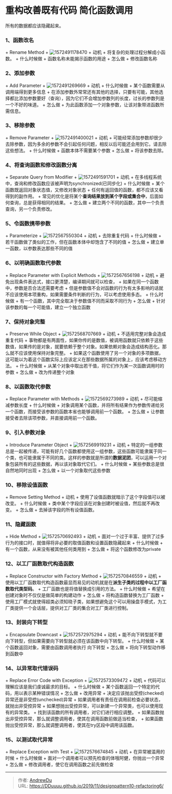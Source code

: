 # 重构改善既有代码 简化函数调用


所有的数据都应该隐藏起来。

### 1、函数改名

&#43; Rename Method 
  &#43; ![1572491178470](/designpattern/1572491178470.png)
&#43; 动机
  &#43; 将复杂的处理过程分解成小函数。
&#43; 什么时候做
  &#43; 函数名称未能揭示函数的用途
&#43; 怎么做
  &#43; 修改函数名称

### 2、添加参数

&#43; Add Parameter
  &#43; ![1572491269669](/designpattern/1572491269669.png)
&#43; 动机
&#43; 什么时候做
  &#43; 某个函数需要从调用端得到更多信息
  &#43; 在添加参数外常常还有其他的选择，只要有可能，其他选择都比添加参数要好（查询），因为它们不会增加参数列的长度，过长的参数列是一个不好的味道。
&#43; 怎么做
  &#43; 为此函数添加一个对象参数，让该对象带进函数所需信息。

### 3、移除参数

&#43; Remove Parameter
  &#43; ![1572491400021](/designpattern/1572491400021.png)
&#43; 动机
  &#43; 可能经常添加参数却很少去除参数，因为多余的参数不会引起任何问题，相反以后可能还会用到它。请去除这些想法。
&#43; 什么时候做
  &#43; 函数本体不需要某个参数
&#43; 怎么做
  &#43; 将该参数去除。

### 4、将查询函数和修改函数分离

&#43; Separate Query from Modifier
  &#43; ![1572491591701](/designpattern/1572491591701.png)
&#43; 动机
  &#43; 在多线程系统中，查询和修改函数应该被声明为synchronized(已同步化)
&#43; 什么时候做
  &#43; 某个函数既返回对象状态值，又修改对象状态
  &#43; 任何有返回值的函数，都不应该又看得到的副作用。
  &#43; 常见的优化是将某个**查询结果放到某个字段或集合中**，后面如何查询，总是获得相同的结果。
&#43; 怎么做
  &#43; 建立两个不同的函数，其中一个负责查询，另一个负责修改。

### 5、令函数携带参数

&#43; Parameterize
  &#43; ![1572567550304](/designpattern/1572567550304.png)
&#43; 动机
  &#43; 去除重复代码
&#43; 什么时候做
  &#43; 若干函数做了类似的工作，但在函数本体中却饱含了不同的值
&#43; 怎么做
  &#43; 建立单一函数，以参数表达那些不同的值

### 6、以明确函数取代参数

&#43; Replace Parameter with Explicit Methods
  &#43; ![1572567656198](/designpattern/1572567656198.png)
&#43; 动机
  &#43; 避免出现条件表达式，接口更清楚，编译期间就可以检查，
  &#43; 如果在同一个函数中，参数是否合法还需要考虑
  &#43; 但是参数值不会对函数的行为有太多影响的话就不应该使用本项重构，如果需要条件判断的行为，可以考虑使用多态。
&#43; 什么时候做
  &#43; 有一个函数，其中完全取决于参数值不同而采取不同行为
&#43; 怎么做
  &#43; 针对该参数的每一个可能值，建立一个独立函数

### 7、保持对象完整

&#43; Preserve While Object
  &#43; ![1572568707669](/designpattern/1572568707669.png)
&#43; 动机
  &#43; 不适用完整对象会造成重复代码
  &#43; 事物都是有两面性，如果你传的是数值，被调用函数就只依赖于这些数值，如果传的是对象，就要依赖于整个对象。如果依赖对象会造成结构恶化。那么就不应该使用保持对象完整。
  &#43; 如果这个函数使用了另一个对象的多项数据，这可能以为着这个函数实际上应该定义在那些数据所属的对象上，应该考虑移动方法。
&#43; 什么时候做
  &#43; 从某个对象中取出若干值，将它们作为某一次函数调用时的参数
&#43; 怎么做
  &#43; 改为传递整个对象

### 8、以函数取代参数

&#43; Replace Parameter with Methods
  &#43; ![1572569273989](/designpattern/1572569273989.png)
&#43; 动机
  &#43; 尽可能缩减参数长度
&#43; 什么时候做
  &#43; 对象调用某个函数，并将所有结果作为参数传递给另一个函数，而接受该参数的函数本省也能够调用前一个函数。
&#43; 怎么做
  &#43; 让参数接受者去除该项参数，并直接调用前一个函数。

### 9、引入参数对象

&#43; Introduce Parameter Object
  &#43; ![1572569919231](/designpattern/1572569919231.png)
&#43; 动机
  &#43; 特定的一组参数总是一起被传递，可能有好几个函数都使用这一组参数，这些函数可能隶属于同一个类，也可能隶属于不同的类。这样的参数就是所谓的**数据泥团**，可以运用一个对象包装所有的这些数据，再以该对象取代它们。
&#43; 什么时候做
  &#43; 某些参数总是很自然地同时出现
&#43; 怎么做
  &#43; 以一个对象取代这些参数

### 10、移除设值函数

&#43; Remove Setting Method
&#43; 动机
  &#43; 使用了设值函数就暗示了这个字段值可以被改变。
&#43; 什么时候做
  &#43; 类中某个字段应该在对象创建时被设值，然后就不再改变。
&#43; 怎么做
  &#43; 去掉该字段的所有设值函数。

### 11、隐藏函数

&#43; Hide Method
  &#43; ![1572570692493](/designpattern/1572570692493.png)
&#43; 动机
  &#43; 面对一个过于丰富、提供了过多行为的接口时，就值得将非必要的取值函数和设置函数隐藏起来
&#43; 什么时候做
  &#43; 有一个函数，从来没有被其他任何类用到
&#43; 怎么做
  &#43; 将这个函数修改为private

### 12、以工厂函数取代构造函数

&#43; Replace Constructor with Factory Method
  &#43; ![1572570846559](/designpattern/1572570846559.png)
&#43; 动机
  &#43; 使用以工厂函数取代构造函数最显而易见的动机就是在**派生子类的过程中以工厂函数取代类型码**。
  &#43; 工厂函数也是将值替换成引用的方法。
&#43; 什么时候做
  &#43; 希望在创建对象时不仅仅是做简单的构建动作
&#43; 怎么做
  &#43; 将构造函数替换为工厂函数
  &#43; 使用工厂模式就使得超类必须知晓子类，如果想避免这个可以用操盘手模式，为工厂类提供一个会话层，提供对工厂类的集合对工厂类进行控制。

### 13、封装向下转型

&#43; Encapsulate Downcast
  &#43; ![1572572975294](/designpattern/1572572975294.png)
&#43; 动机
  &#43; 能不向下转型就不要向下转型，但如果需要向下转型就必须在该函数中向下转型。
&#43; 什么时候做
  &#43; 某个函数返回对象，需要由函数调用者执行 向下转型
&#43; 怎么做
  &#43; 将向下转型动作移到函数中

### 14、以异常取代错误码

&#43; Replace Error Code with Exception
  &#43; ![1572573309472](/designpattern/1572573309472.png)
&#43; 动机
  &#43; 代码可以理解应该是我们虔诚最求的目标。
&#43; 什么时候做
  &#43; 某个函数返回一个特定的代码，用以表示某种错误情况
&#43; 怎么做
  &#43; 改用异常
  &#43; 决定应该抛出受控(checked)异常还是非受控(unchecked)异常
    &#43; 如果调用者有责任在调用前检查必要状态，就抛出非受控异常
    &#43; 如果想抛出受控异常，可以新建一个异常类，也可以使用现有的异常类。
  &#43; 找到该函数的所有调用者，对它们进行相应调整。
    &#43; 如果函数抛出非受控异常，那么就调整调用者，使其在调用函数前做适当检查，
    &#43; 如果函数抛出受控异常，那么就调整调用者，使其在try区段中调用该函数。

### 15、以测试取代异常

&#43; Replace Exception with Test
  &#43; ![1572576674845](/designpattern/1572576674845.png)
&#43; 动机
  &#43; 在异常被滥用的时候
&#43; 什么时候做
  &#43; 面对一个调用者可以预先检查的体哦阿健，你抛出一个异常
&#43; 怎么做
  &#43; 修改调用者，使它在调用函数之前先做检查


---

> 作者: [AndrewDu](https://github.com/DDuuuu)  
> URL: https://DDuuuu.github.io/2019/11/designpattern10-refactoring6/  

